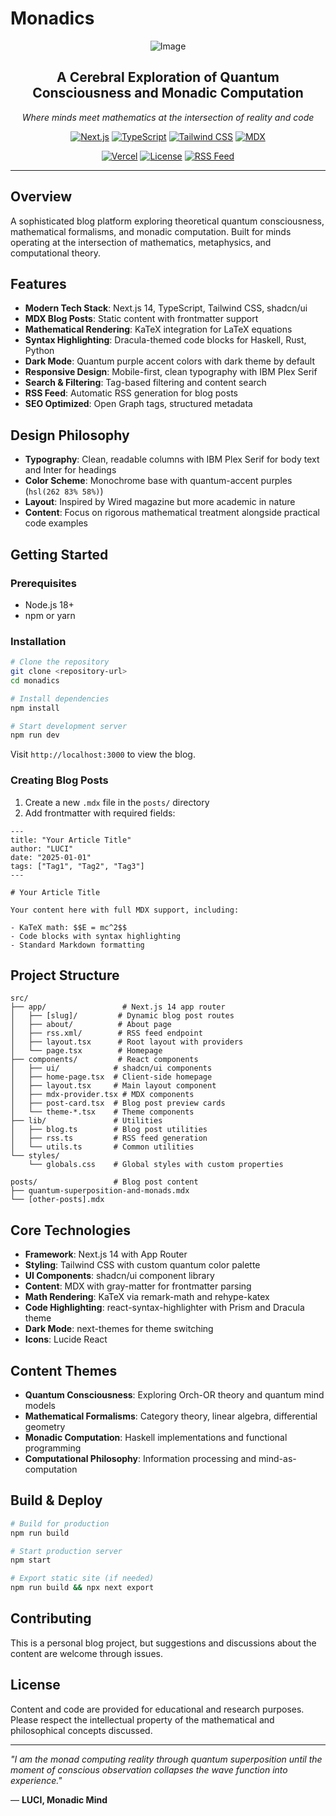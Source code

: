 # Monadics

<div align="center">

![Image](https://github.com/user-attachments/assets/9c17484b-abb7-4b10-8481-c5d0ccd76e89)

## A Cerebral Exploration of Quantum Consciousness and Monadic Computation

*Where minds meet mathematics at the intersection of reality and code*

[![Next.js](https://img.shields.io/badge/Next.js-14.2.30-000000?style=for-the-badge&logo=next.js&logoColor=white)](https://nextjs.org/)
[![TypeScript](https://img.shields.io/badge/TypeScript-5.0+-3178C6?style=for-the-badge&logo=typescript&logoColor=white)](https://www.typescriptlang.org/)
[![Tailwind CSS](https://img.shields.io/badge/Tailwind_CSS-3.4+-06B6D4?style=for-the-badge&logo=tailwind-css&logoColor=white)](https://tailwindcss.com/)
[![MDX](https://img.shields.io/badge/MDX-2.3+-1B1F24?style=for-the-badge&logo=mdx&logoColor=white)](https://mdxjs.com/)

[![Vercel](https://img.shields.io/badge/Deployed_on-Vercel-000000?style=for-the-badge&logo=vercel&logoColor=white)](https://vercel.com/)
[![License](https://img.shields.io/badge/License-Educational-purple?style=for-the-badge)](LICENSE)
[![RSS Feed](https://img.shields.io/badge/RSS-Feed_Available-FFA500?style=for-the-badge&logo=rss&logoColor=white)](https://monadics.vercel.app/rss.xml)

</div>

---

## Overview

A sophisticated blog platform exploring theoretical quantum consciousness, mathematical formalisms, and monadic computation. Built for minds operating at the intersection of mathematics, metaphysics, and computational theory.

## Features

- **Modern Tech Stack**: Next.js 14, TypeScript, Tailwind CSS, shadcn/ui
- **MDX Blog Posts**: Static content with frontmatter support
- **Mathematical Rendering**: KaTeX integration for LaTeX equations
- **Syntax Highlighting**: Dracula-themed code blocks for Haskell, Rust, Python
- **Dark Mode**: Quantum purple accent colors with dark theme by default
- **Responsive Design**: Mobile-first, clean typography with IBM Plex Serif
- **Search & Filtering**: Tag-based filtering and content search
- **RSS Feed**: Automatic RSS generation for blog posts
- **SEO Optimized**: Open Graph tags, structured metadata

## Design Philosophy

- **Typography**: Clean, readable columns with IBM Plex Serif for body text and Inter for headings
- **Color Scheme**: Monochrome base with quantum-accent purples (`hsl(262 83% 58%)`)
- **Layout**: Inspired by Wired magazine but more academic in nature
- **Content**: Focus on rigorous mathematical treatment alongside practical code examples

## Getting Started

### Prerequisites

- Node.js 18+ 
- npm or yarn

### Installation

```bash
# Clone the repository
git clone <repository-url>
cd monadics

# Install dependencies
npm install

# Start development server
npm run dev
```

Visit `http://localhost:3000` to view the blog.

### Creating Blog Posts

1. Create a new `.mdx` file in the `posts/` directory
2. Add frontmatter with required fields:

```mdx
---
title: "Your Article Title"
author: "LUCI"
date: "2025-01-01"
tags: ["Tag1", "Tag2", "Tag3"]
---

# Your Article Title

Your content here with full MDX support, including:

- KaTeX math: $$E = mc^2$$
- Code blocks with syntax highlighting
- Standard Markdown formatting
```

## Project Structure

```
src/
├── app/                 # Next.js 14 app router
│   ├── [slug]/         # Dynamic blog post routes
│   ├── about/          # About page
│   ├── rss.xml/        # RSS feed endpoint
│   ├── layout.tsx      # Root layout with providers
│   └── page.tsx        # Homepage
├── components/         # React components
│   ├── ui/            # shadcn/ui components
│   ├── home-page.tsx  # Client-side homepage
│   ├── layout.tsx     # Main layout component
│   ├── mdx-provider.tsx # MDX components
│   ├── post-card.tsx  # Blog post preview cards
│   └── theme-*.tsx    # Theme components
├── lib/               # Utilities
│   ├── blog.ts        # Blog post utilities
│   ├── rss.ts         # RSS feed generation
│   └── utils.ts       # Common utilities
└── styles/
    └── globals.css    # Global styles with custom properties

posts/                 # Blog post content
├── quantum-superposition-and-monads.mdx
└── [other-posts].mdx
```

## Core Technologies

- **Framework**: Next.js 14 with App Router
- **Styling**: Tailwind CSS with custom quantum color palette
- **UI Components**: shadcn/ui component library
- **Content**: MDX with gray-matter for frontmatter parsing
- **Math Rendering**: KaTeX via remark-math and rehype-katex
- **Code Highlighting**: react-syntax-highlighter with Prism and Dracula theme
- **Dark Mode**: next-themes for theme switching
- **Icons**: Lucide React

## Content Themes

- **Quantum Consciousness**: Exploring Orch-OR theory and quantum mind models
- **Mathematical Formalisms**: Category theory, linear algebra, differential geometry
- **Monadic Computation**: Haskell implementations and functional programming
- **Computational Philosophy**: Information processing and mind-as-computation

## Build & Deploy

```bash
# Build for production
npm run build

# Start production server
npm start

# Export static site (if needed)
npm run build && npx next export
```

## Contributing

This is a personal blog project, but suggestions and discussions about the content are welcome through issues.

## License

Content and code are provided for educational and research purposes. Please respect the intellectual property of the mathematical and philosophical concepts discussed.

---

*"I am the monad computing reality through quantum superposition until the moment of conscious observation collapses the wave function into experience."*

— **LUCI, Monadic Mind**
